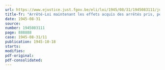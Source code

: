 ```yaml
---
url: https://www.ejustice.just.fgov.be/eli/loi/1945/08/31/1945083111/justel
title-fr: "Arrêté-Loi maintenant les effets acquis des arrêtés pris, pendant l'occupation ennemie, en exécution de l'arrêté du 11 octobre 1940 concernant les expropriations d'ensemble pour cause d'utilité publique"
date: 1945-08-31
source:
number: 1945083111
page: 888888
case: 1945-08-31/11
publication: 1945-10-18
starts:
modifies:
pdf-original:
pdf-consolidated:
---
```


